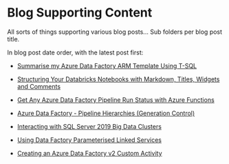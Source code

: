 # Blog Supporting Content

All sorts of things supporting various blog posts... Sub folders per blog post title.

In blog post date order, with the latest post first:

- [Summarise my Azure Data Factory ARM Template Using T-SQL](https://mrpaulandrew.com/2019/12/19/summarise-my-azure-data-factory-arm-template-using-t-sql/)

- [Structuring Your Databricks Notebooks with Markdown, Titles, Widgets and Comments](https://mrpaulandrew.com/2019/11/28/structuring-your-databricks-notebooks-with-markdown-titles-widgets-and-comments/)

- [Get Any Azure Data Factory Pipeline Run Status with Azure Functions](https://mrpaulandrew.com/2019/11/21/get-any-azure-data-factory-pipeline-run-status-with-azure-functions/)

- [Azure Data Factory - Pipeline Hierarchies (Generation Control)](https://mrpaulandrew.com/2019/09/25/azure-data-factory-pipeline-hierarchies-generation-control/)

- [Interacting with SQL Server 2019 Big Data Clusters](https://mrpaulandrew.com/2018/11/16/interacting-with-sql-server-2019-big-data-clusters/)

- [Using Data Factory Parameterised Linked Services](https://mrpaulandrew.com/2018/11/15/using-data-factory-parameterised-linked-services/)

- [Creating an Azure Data Factory v2 Custom Activity](https://mrpaulandrew.com/2018/11/12/creating-an-azure-data-factory-v2-custom-activity/)
